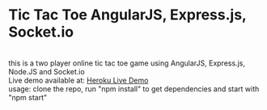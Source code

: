 
<h1>Tic Tac Toe AngularJS, Express.js, Socket.io</h1>
<br>
this is a two player online tic tac toe game using AngularJS, Express.js, Node.JS and Socket.io
<br>
Live demo available at: <a href="https://tictactoe-ng-express-socketio.herokuapp.com/#!/home">Heroku Live Demo</a>
<br>
usage: clone the repo, run "npm install" to get dependencies and start with "npm start"
